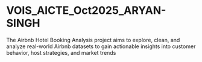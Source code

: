 # VOIS_AICTE_Oct2025_ARYAN-SINGH
The Airbnb Hotel Booking Analysis project aims to explore, clean, and analyze real-world Airbnb datasets to gain actionable insights into customer behavior, host strategies, and market trends
